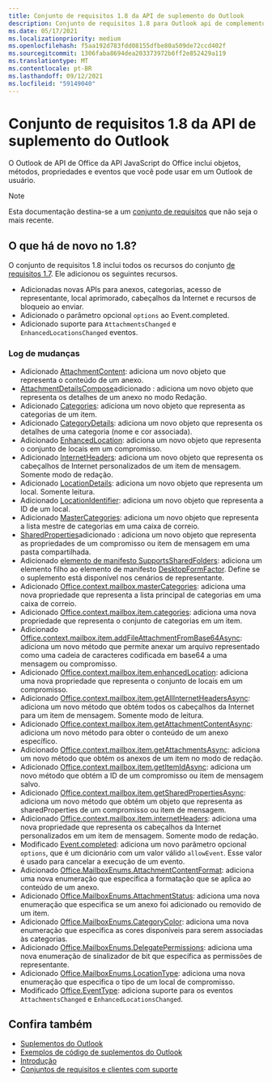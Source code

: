 ```yaml
---
title: Conjunto de requisitos 1.8 da API de suplemento do Outlook
description: Conjunto de requisitos 1.8 para Outlook api de complemento.
ms.date: 05/17/2021
ms.localizationpriority: medium
ms.openlocfilehash: f5aa192d783fdd08155dfbe80a509de72ccd402f
ms.sourcegitcommit: 1306faba8694dea203373972b6ff2e852429a119
ms.translationtype: MT
ms.contentlocale: pt-BR
ms.lasthandoff: 09/12/2021
ms.locfileid: "59149040"
---
```

# <a name="outlook-add-in-api-requirement-set-18"></a>Conjunto de requisitos 1.8 da API de suplemento do Outlook

O Outlook de API de Office da API JavaScript do Office inclui objetos, métodos, propriedades e eventos que você pode usar em um Outlook de usuário.

> [!NOTE]
> Esta documentação destina-se a um [conjunto de requisitos](../../requirement-sets/outlook-api-requirement-sets.md) que não seja o mais recente.

## <a name="whats-new-in-18"></a>O que há de novo no 1.8?

O conjunto de requisitos 1.8 inclui todos os recursos do conjunto [de requisitos 1.7](../requirement-set-1.7/outlook-requirement-set-1.7.md). Ele adicionou os seguintes recursos.

- Adicionadas novas APIs para anexos, categorias, acesso de representante, local aprimorado, cabeçalhos da Internet e recursos de bloqueio ao enviar.
- Adicionado o parâmetro opcional `options` ao Event.completed.
- Adicionado suporte para `AttachmentsChanged` e `EnhancedLocationsChanged` eventos.

### <a name="change-log"></a>Log de mudanças

- Adicionado [AttachmentContent](/javascript/api/outlook/office.attachmentcontent?view=outlook-js-1.8&preserve-view=true): adiciona um novo objeto que representa o conteúdo de um anexo.
- [AttachmentDetailsCompose](/javascript/api/outlook/office.attachmentdetailscompose?view=outlook-js-1.8&preserve-view=true)adicionado : adiciona um novo objeto que representa os detalhes de um anexo no modo Redação.
- Adicionado [Categories](/javascript/api/outlook/office.categories?view=outlook-js-1.8&preserve-view=true): adiciona um novo objeto que representa as categorias de um item.
- Adicionado [CategoryDetails](/javascript/api/outlook/office.categorydetails?view=outlook-js-1.8&preserve-view=true): adiciona um novo objeto que representa os detalhes de uma categoria (nome e cor associada).
- Adicionado [EnhancedLocation](/javascript/api/outlook/office.enhancedlocation?view=outlook-js-1.8&preserve-view=true): adiciona um novo objeto que representa o conjunto de locais em um compromisso.
- Adicionado [InternetHeaders](/javascript/api/outlook/office.internetheaders?view=outlook-js-1.8&preserve-view=true): adiciona um novo objeto que representa os cabeçalhos de Internet personalizados de um item de mensagem. Somente modo de redação.
- Adicionado [LocationDetails](/javascript/api/outlook/office.locationdetails?view=outlook-js-1.8&preserve-view=true): adiciona um novo objeto que representa um local. Somente leitura.
- Adicionado [LocationIdentifier](/javascript/api/outlook/office.locationidentifier?view=outlook-js-1.8&preserve-view=true): adiciona um novo objeto que representa a ID de um local.
- Adicionado [MasterCategories](/javascript/api/outlook/office.mastercategories?view=outlook-js-1.8&preserve-view=true): adiciona um novo objeto que representa a lista mestre de categorias em uma caixa de correio.
- [SharedProperties](/javascript/api/outlook/office.sharedproperties?view=outlook-js-1.8&preserve-view=true)adicionado : adiciona um novo objeto que representa as propriedades de um compromisso ou item de mensagem em uma pasta compartilhada.
- Adicionado [elemento de manifesto SupportsSharedFolders](../../manifest/supportssharedfolders.md): adiciona um elemento filho ao elemento de manifesto [DesktopFormFactor](../../manifest/desktopformfactor.md). Define se o suplemento está disponível nos cenários de representante.
- Adicionado [Office.context.mailbox.masterCategories](office.context.mailbox.md#properties): adiciona uma nova propriedade que representa a lista principal de categorias em uma caixa de correio.
- Adicionado [Office.context.mailbox.item.categories](office.context.mailbox.item.md#properties): adiciona uma nova propriedade que representa o conjunto de categorias em um item.
- Adicionado [Office.context.mailbox.item.addFileAttachmentFromBase64Async](office.context.mailbox.item.md#methods): adiciona um novo método que permite anexar um arquivo representado como uma cadeia de caracteres codificada em base64 a uma mensagem ou compromisso.
- Adicionado [Office.context.mailbox.item.enhancedLocation](office.context.mailbox.item.md#properties): adiciona uma nova propriedade que representa o conjunto de locais em um compromisso.
- Adicionado [Office.context.mailbox.item.getAllInternetHeadersAsync](office.context.mailbox.item.md#methods): adiciona um novo método que obtém todos os cabeçalhos da Internet para um item de mensagem. Somente modo de leitura.
- Adicionado [Office.context.mailbox.item.getAttachmentContentAsync](office.context.mailbox.item.md#methods): adiciona um novo método para obter o conteúdo de um anexo específico.
- Adicionado [Office.context.mailbox.item.getAttachmentsAsync](office.context.mailbox.item.md#methods): adiciona um novo método que obtém os anexos de um item no modo de redação.
- Adicionado [Office.context.mailbox.item.getItemIdAsync](office.context.mailbox.item.md#methods): adiciona um novo método que obtém a ID de um compromisso ou item de mensagem salvo.
- Adicionado [Office.context.mailbox.item.getSharedPropertiesAsync](office.context.mailbox.item.md#methods): adiciona um novo método que obtém um objeto que representa as sharedProperties de um compromisso ou item de mensagem.
- Adicionado [Office.context.mailbox.item.internetHeaders](office.context.mailbox.item.md#properties): adiciona uma nova propriedade que representa os cabeçalhos da Internet personalizados em um item de mensagem. Somente modo de redação.
- Modificado [Event.completed](/javascript/api/office/office.addincommands.event#completed_options_): adiciona um novo parâmetro opcional `options`, que é um dicionário com um valor válido `allowEvent`. Esse valor é usado para cancelar a execução de um evento.
- Adicionado [Office.MailboxEnums.AttachmentContentFormat](/javascript/api/outlook/office.mailboxenums.attachmentcontentformat?view=outlook-js-1.8&preserve-view=true): adiciona uma nova enumeração que especifica a formatação que se aplica ao conteúdo de um anexo.
- Adicionado [Office.MailboxEnums.AttachmentStatus](/javascript/api/outlook/office.mailboxenums.attachmentstatus?view=outlook-js-1.8&preserve-view=true): adiciona uma nova enumeração que especifica se um anexo foi adicionado ou removido de um item.
- Adicionado [Office.MailboxEnums.CategoryColor](/javascript/api/outlook/office.mailboxenums.categorycolor?view=outlook-js-1.8&preserve-view=true): adiciona uma nova enumeração que especifica as cores disponíveis para serem associadas às categorias.
- Adicionado [Office.MailboxEnums.DelegatePermissions](/javascript/api/outlook/office.mailboxenums.delegatepermissions?view=outlook-js-1.8&preserve-view=true): adiciona uma nova enumeração de sinalizador de bit que especifica as permissões de representante.
- Adicionado [Office.MailboxEnums.LocationType](/javascript/api/outlook/office.mailboxenums.locationtype?view=outlook-js-1.8&preserve-view=true): adiciona uma nova enumeração que especifica o tipo de um local de compromisso.
- Modificado [Office.EventType](/javascript/api/office/office.eventtype): adiciona suporte para os eventos `AttachmentsChanged` e `EnhancedLocationsChanged`.

## <a name="see-also"></a>Confira também

- [Suplementos do Outlook](../../../outlook/outlook-add-ins-overview.md)
- [Exemplos de código de suplementos do Outlook](https://developer.microsoft.com/outlook/gallery/?filterBy=Outlook,Samples,Add-ins)
- [Introdução](../../../quickstarts/outlook-quickstart.md)
- [Conjuntos de requisitos e clientes com suporte](../../requirement-sets/outlook-api-requirement-sets.md)

